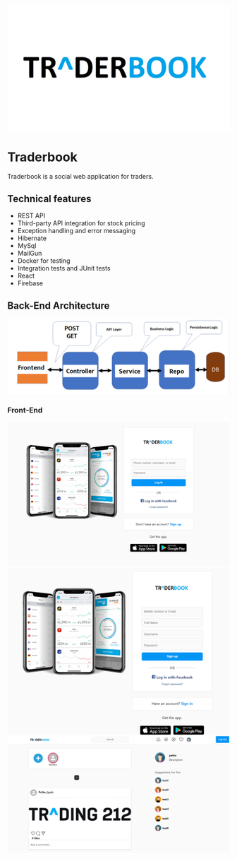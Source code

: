 <p align="center">
<img src="Traderbook_logo.png"
     alt="Logo" />
</p>

# Traderbook

Traderbook is a social web application for traders.

## Technical features
- REST API
- Тhird-party API integration for stock pricing
- Exception handling and error messaging
- Hibernate
- MySql
- MailGun
- Docker for testing
- Integration tests and JUnit tests
- React
- Firebase

## Back-End Architecture 
 <p align="center">
<img src="BackEndTraderbook.PNG"
     alt="Back-end architecture" />
</p>

### Front-End
<p align="center">
<img src="FrontEndLogIn.PNG"
     alt="Front-end" />
 <img src="FrontEndSignUp.PNG"
 alt="Front-end" />
 <img src="BackEndMainPage.PNG"
     alt="Front-end" />
</p>
